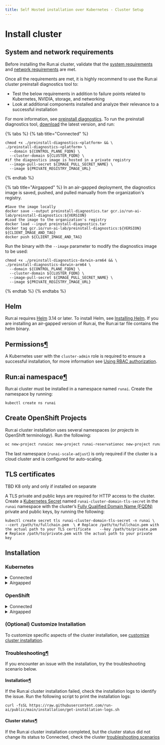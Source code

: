 ```yaml
---
title: Self Hosted installation over Kubernetes - Cluster Setup
---
```


# Install cluster

## System and network requirements <a href="#system-and-network-requirements" id="system-and-network-requirements"></a>

Before installing the Run:ai cluster, validate that the [system requirements](https://docs.run.ai/v2.20/admin/runai-setup/cluster-setup/cluster-prerequisites/) and [network requirements](https://docs.run.ai/v2.20/admin/runai-setup/cluster-setup/network-req/) are met.

Once all the requirements are met, it is highly recommend to use the Run:ai cluster preinstall diagnostics tool to:

* Test the below requirements in addition to failure points related to Kubernetes, NVIDIA, storage, and networking
* Look at additional components installed and analyze their relevance to a successful installation

For more information, see [preinstall diagnostics](https://github.com/run-ai/preinstall-diagnostics). To run the preinstall diagnostics tool, [download](https://runai.jfrog.io/ui/native/pd-cli-prod/preinstall-diagnostics-cli/) the latest version, and run:&#x20;

{% tabs %}
{% tab title="Connected" %}
```
chmod +x ./preinstall-diagnostics-<platform> && \ 
./preinstall-diagnostics-<platform> \
  --domain ${CONTROL_PLANE_FQDN} \
  --cluster-domain ${CLUSTER_FQDN} \
#if the diagnostics image is hosted in a private registry
  --image-pull-secret ${IMAGE_PULL_SECRET_NAME} \
  --image ${PRIVATE_REGISTRY_IMAGE_URL}    
```
{% endtab %}

{% tab title="Airgapped" %}
In an air-gapped deployment, the diagnostics image is saved, pushed, and pulled manually from the organization's registry.

```
#Save the image locally
docker save --output preinstall-diagnostics.tar gcr.io/run-ai-lab/preinstall-diagnostics:${VERSION}
#Load the image to the organization's registry
docker load --input preinstall-diagnostics.tar
docker tag gcr.io/run-ai-lab/preinstall-diagnostics:${VERSION} ${CLIENT_IMAGE_AND_TAG} 
docker push ${CLIENT_IMAGE_AND_TAG}
```

Run the binary with the `--image` parameter to modify the diagnostics image to be used:

```
chmod +x ./preinstall-diagnostics-darwin-arm64 && \
./preinstall-diagnostics-darwin-arm64 \
  --domain ${CONTROL_PLANE_FQDN} \
  --cluster-domain ${CLUSTER_FQDN} \
  --image-pull-secret ${IMAGE_PULL_SECRET_NAME} \
  --image ${PRIVATE_REGISTRY_IMAGE_URL}    
```
{% endtab %}
{% endtabs %}

## Helm

Run:ai requires [Helm](https://helm.sh/) 3.14 or later. To install Helm, see [Installing Helm](https://helm.sh/docs/intro/install/). If you are installing an air-gapped version of Run:ai, the Run:ai tar file contains the helm binary.

## Permissions[¶](https://docs.run.ai/v2.20/admin/runai-setup/cluster-setup/cluster-install/#permissions) <a href="#permissions" id="permissions"></a>

A Kubernetes user with the `cluster-admin` role is required to ensure a successful installation, for more information see [Using RBAC authorization](https://kubernetes.io/docs/reference/access-authn-authz/rbac/).

## Run:ai namespace[¶](https://docs.run.ai/v2.20/admin/runai-setup/cluster-setup/cluster-install/#runai-namespace) <a href="#runai-namespace" id="runai-namespace"></a>

Run:ai cluster must be installed in a namespace named `runai`. Create the namespace by running:

```
kubectl create ns runai
```

## Create OpenShift Projects <a href="#create-openshift-projects" id="create-openshift-projects"></a>

Run:ai cluster installation uses several namespaces (or _projects_ in OpenShift terminology). Run the following:

```bash
oc new-project runaioc new-project runai-reservationoc new-project runai-scale-adjust
```

The last namespace (`runai-scale-adjust`) is only required if the cluster is a cloud cluster and is configured for auto-scaling.

## TLS certificates <a href="#tls-certificates" id="tls-certificates"></a>

TBD K8 only and only if installed on separate&#x20;

A TLS private and public keys are required for HTTP access to the cluster. Create a [Kubernetes Secret](https://kubernetes.io/docs/concepts/configuration/secret/) named `runai-cluster-domain-tls-secret` in the `runai` namespace with the cluster’s [Fully Qualified Domain Name (FQDN)](https://docs.run.ai/v2.20/admin/runai-setup/cluster-setup/cluster-prerequisites/#domain-name-requirement) private and public keys, by running the following:

```
kubectl create secret tls runai-cluster-domain-tls-secret -n runai \    --cert /path/to/fullchain.pem  \ # Replace /path/to/fullchain.pem with the actual path to your TLS certificate    --key /path/to/private.pem # Replace /path/to/private.pem with the actual path to your private key
```

## Installation

### Kubernetes&#x20;

<details>

<summary>Connected</summary>

Follow the steps below to add a new cluster.

**Note:** When adding a cluster for the first time, the New Cluster form automatically opens when you log-in to the Run:ai platform. Other actions are prevented, until the cluster is created.

If this is your first cluster and you have completed the New Cluster form, start at step 3. Otherwise, start at step 1.

1. In the Run:ai platform, go to **Resources**
2. Click **+NEW CLUSTER**
3. Enter a unique name for your cluster
4. Optional: Chose the Run:ai cluster version (latest, by default)
5. Enter the Cluster URL . For more information see [Domain Name Requirement](https://docs.run.ai/v2.20/admin/runai-setup/cluster-setup/cluster-prerequisites/#fully-qualified-domain-name-fqdn)
6. Click **Continue**

#### Installing Run:ai cluster[¶](https://docs.run.ai/v2.20/admin/runai-setup/cluster-setup/cluster-install/#installing-runai-cluster) <a href="#installing-runai-cluster" id="installing-runai-cluster"></a>

In the next Section, the Run:ai cluster installation steps will be presented.

1. Follow the installation instructions and run the commands provided on your Kubernetes cluster.
2. Click **DONE**

The cluster is displayed in the table with the status **Waiting to connect**, once installation is complete, the cluster status changes to **Connected**

**Note:** To customize the installation based on your environment, see [Customize cluster installation](https://docs.run.ai/v2.20/admin/runai-setup/cluster-setup/customize-cluster-install/).

**Tip:** Use the `--dry-run` flag to gain an understanding of what is being installed before the actual installation.

</details>

<details>

<summary>Airgapped</summary>

Follow the steps below to add a new cluster.

**Note:** When adding a cluster for the first time, the New Cluster form automatically opens when you log-in to the Run:ai platform. Other actions are prevented, until the cluster is created.

If this is your first cluster and you have completed the New Cluster form, start at step 3. Otherwise, start at step 1.

1. In the Run:ai platform, go to **Resources**
2. Click **+NEW CLUSTER**
3. Enter a unique name for your cluster
4. Optional: Chose the Run:ai cluster version (latest, by default)
5. Enter the Cluster URL . For more information see [Domain Name Requirement](https://docs.run.ai/v2.20/admin/runai-setup/cluster-setup/cluster-prerequisites/#fully-qualified-domain-name-fqdn)
6. Click **Continue**

#### Installing Run:ai cluster[¶](https://docs.run.ai/v2.20/admin/runai-setup/cluster-setup/cluster-install/#installing-runai-cluster) <a href="#installing-runai-cluster" id="installing-runai-cluster"></a>

In the next Section, the Run:ai cluster installation steps will be presented.

1. Follow the installation instructions and run the commands provided on your Kubernetes cluster.
2.  On the second tab of the cluster wizard, when copying the helm command for installation, you will need to use the pre-provided installation file instead of using helm repositories. As such:

    * Do not add the helm repository and do not run `helm repo update`.
    * Instead, edit the `helm upgrade` command.
      * Replace `runai/runai-cluster` with `runai-cluster-<version>.tgz`.
      * Add `--set global.image.registry=<Docker Registry address>` where the registry address is as entered in the preparation section

    The command should look like the following:

    ```bash
    helm upgrade -i runai-cluster runai-cluster-<version>.tgz \
        --set controlPlane.url=... \
        --set controlPlane.clientSecret=... \
        --set cluster.uid=... \
        --set cluster.url=... --create-namespace \
        --set global.image.registry=registry.mycompany.local 
    ```
3. Click **DONE**

The cluster is displayed in the table with the status **Waiting to connect**, once installation is complete, the cluster status changes to **Connected**

**Note:** To customize the installation based on your environment, see [Customize cluster installation](https://docs.run.ai/v2.20/admin/runai-setup/cluster-setup/customize-cluster-install/).

**Tip:** Use the `--dry-run` flag to gain an understanding of what is being installed before the actual installation. For more details see [Understanding cluster access roles](../../config/access-roles.md). TBD

</details>

### OpenShift

<details>

<summary>Connected</summary>

When creating a new cluster, select the **OpenShift** target platform.

Follow the steps below to add a new cluster.

**Note:** When adding a cluster for the first time, the New Cluster form automatically opens when you log-in to the Run:ai platform. Other actions are prevented, until the cluster is created.

If this is your first cluster and you have completed the New Cluster form, start at step 3. Otherwise, start at step 1.

1. In the Run:ai platform, go to **Resources**
2. Click **+NEW CLUSTER**
3. Enter a unique name for your cluster
4. Optional: Chose the Run:ai cluster version (latest, by default)
5. Enter the Cluster URL . For more information see [Domain Name Requirement](https://docs.run.ai/v2.20/admin/runai-setup/cluster-setup/cluster-prerequisites/#fully-qualified-domain-name-fqdn)
6. Click **Continue**

#### Installing Run:ai cluster[¶](https://docs.run.ai/v2.20/admin/runai-setup/cluster-setup/cluster-install/#installing-runai-cluster) <a href="#installing-runai-cluster" id="installing-runai-cluster"></a>

In the next Section, the Run:ai cluster installation steps will be presented.

1. Follow the installation instructions and run the commands provided on your Kubernetes cluster.
2. Click **DONE**

The cluster is displayed in the table with the status **Waiting to connect**, once installation is complete, the cluster status changes to **Connected**

**Note:** To customize the installation based on your environment, see [Customize cluster installation](https://docs.run.ai/v2.20/admin/runai-setup/cluster-setup/customize-cluster-install/).

**Note:** To install a specific version, add `--version <version>` to the install command. You can find available versions by running `helm search repo -l runai-cluster`. TBD

</details>

<details>

<summary>Airgapped</summary>

When creating a new cluster, select the **OpenShift** target platform.

Follow the steps below to add a new cluster.

**Note:** When adding a cluster for the first time, the New Cluster form automatically opens when you log-in to the Run:ai platform. Other actions are prevented, until the cluster is created.

If this is your first cluster and you have completed the New Cluster form, start at step 3. Otherwise, start at step 1.

1. In the Run:ai platform, go to **Resources**
2. Click **+NEW CLUSTER**
3. Enter a unique name for your cluster
4. Optional: Chose the Run:ai cluster version (latest, by default)
5. Enter the Cluster URL . For more information see [Domain Name Requirement](https://docs.run.ai/v2.20/admin/runai-setup/cluster-setup/cluster-prerequisites/#fully-qualified-domain-name-fqdn)
6. Click **Continue**

#### Installing Run:ai cluster[¶](https://docs.run.ai/v2.20/admin/runai-setup/cluster-setup/cluster-install/#installing-runai-cluster) <a href="#installing-runai-cluster" id="installing-runai-cluster"></a>

In the next Section, the Run:ai cluster installation steps will be presented.

1. Follow the installation instructions and run the commands provided on your Kubernetes cluster.
2.  On the second tab of the cluster wizard, when copying the helm command for installation, you will need to use the pre-provided installation file instead of using helm repositories. As such:

    * Do not add the helm repository and do not run `helm repo update`.
    * Instead, edit the `helm upgrade` command.
      * Replace `runai/runai-cluster` with `runai-cluster-<version>.tgz`.
      * Add `--set global.image.registry=<Docker Registry address>` where the registry address is as entered in the [preparation section](https://docs.run.ai/v2.20/admin/runai-setup/self-hosted/ocp/preparations/#software-artifacts)
      * Add `--set global.customCA.enabled=true` and perform the instructions for [local certificate authority](https://docs.run.ai/v2.20/admin/config/org-cert/).

    The command should look like the following:

    ```bash
    helm upgrade -i runai-cluster runai-cluster-<version>.tgz \
        --set controlPlane.url=... \
        --set controlPlane.clientSecret=... \
        --set cluster.uid=... \
        --set cluster.url=... --create-namespace \
        --set global.image.registry=registry.mycompany.local \
        --set global.customCA.enabled=true
    ```
3. Click **DONE**

The cluster is displayed in the table with the status **Waiting to connect**, once installation is complete, the cluster status changes to **Connected**

**Note:** To customize the installation based on your environment, see [Customize cluster installation](https://docs.run.ai/v2.20/admin/runai-setup/cluster-setup/customize-cluster-install/).

**Note:** To install a specific version, add `--version <version>` to the install command. You can find available versions by running `helm search repo -l runai-cluster`.&#x20;



</details>

### (Optional) Customize Installation

To customize specific aspects of the cluster installation, see [customize cluster installation](https://app.gitbook.com/s/QtPkBj3GaBS74eJqoraO/saas-installation/installation/customized-installation).

### Troubleshooting[¶](https://docs.run.ai/v2.20/admin/runai-setup/cluster-setup/cluster-install/#troubleshooting) <a href="#troubleshooting" id="troubleshooting"></a>

If you encounter an issue with the installation, try the troubleshooting scenario below.

#### Installation[¶](https://docs.run.ai/v2.20/admin/runai-setup/cluster-setup/cluster-install/#installation_1) <a href="#installation_1" id="installation_1"></a>

If the Run:ai cluster installation failed, check the installation logs to identify the issue. Run the following script to print the installation logs:

```
curl -fsSL https://raw.githubusercontent.com/run-ai/public/main/installation/get-installation-logs.sh
```

#### Cluster status[¶](https://docs.run.ai/v2.20/admin/runai-setup/cluster-setup/cluster-install/#cluster-status) <a href="#cluster-status" id="cluster-status"></a>

If the Run:ai cluster installation completed, but the cluster status did not change its status to Connected, check the cluster [troubleshooting scenarios](https://docs.run.ai/v2.20/admin/troubleshooting/troubleshooting/#cluster-health)

